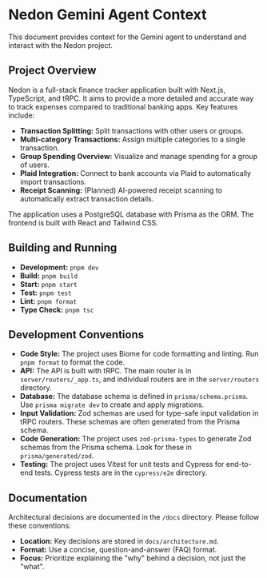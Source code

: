 # Nedon Gemini Agent Context

This document provides context for the Gemini agent to understand and interact with the Nedon project.

## Project Overview

Nedon is a full-stack finance tracker application built with Next.js, TypeScript, and tRPC. It aims to provide a more detailed and accurate way to track expenses compared to traditional banking apps. Key features include:

*   **Transaction Splitting:** Split transactions with other users or groups.
*   **Multi-category Transactions:** Assign multiple categories to a single transaction.
*   **Group Spending Overview:** Visualize and manage spending for a group of users.
*   **Plaid Integration:** Connect to bank accounts via Plaid to automatically import transactions.
*   **Receipt Scanning:** (Planned) AI-powered receipt scanning to automatically extract transaction details.

The application uses a PostgreSQL database with Prisma as the ORM. The frontend is built with React and Tailwind CSS.

## Building and Running

*   **Development:** `pnpm dev`
*   **Build:** `pnpm build`
*   **Start:** `pnpm start`
*   **Test:** `pnpm test`
*   **Lint:** `pnpm format`
*   **Type Check:** `pnpm tsc`

## Development Conventions

*   **Code Style:** The project uses Biome for code formatting and linting. Run `pnpm format` to format the code.
*   **API:** The API is built with tRPC. The main router is in `server/routers/_app.ts`, and individual routers are in the `server/routers` directory.
*   **Database:** The database schema is defined in `prisma/schema.prisma`. Use `prisma migrate dev` to create and apply migrations.
*   **Input Validation:** Zod schemas are used for type-safe input validation in tRPC routers. These schemas are often generated from the Prisma schema.
*   **Code Generation:** The project uses `zod-prisma-types` to generate Zod schemas from the Prisma schema. Look for these in `prisma/generated/zod`.
*   **Testing:** The project uses Vitest for unit tests and Cypress for end-to-end tests. Cypress tests are in the `cypress/e2e` directory.

## Documentation

Architectural decisions are documented in the `/docs` directory. Please follow these conventions:
*   **Location:** Key decisions are stored in `docs/architecture.md`.
*   **Format:** Use a concise, question-and-answer (FAQ) format.
*   **Focus:** Prioritize explaining the "why" behind a decision, not just the "what".
